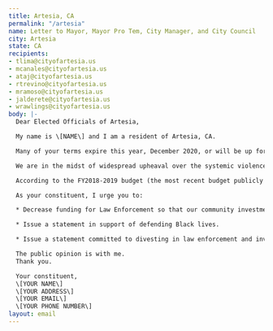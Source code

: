 ```yaml
---
title: Artesia, CA
permalink: "/artesia"
name: Letter to Mayor, Mayor Pro Tem, City Manager, and City Council
city: Artesia
state: CA
recipients:
- tlima@cityofartesia.us
- mcanales@cityofartesia.us
- ataj@cityofartesia.us
- rtrevino@cityofartesia.us
- mramoso@cityofartesia.us
- jalderete@cityofartesia.us
- wrawlings@cityofartesia.us
body: |-
  Dear Elected Officials of Artesia,

  My name is \[NAME\] and I am a resident of Artesia, CA.

  Many of your terms expire this year, December 2020, or will be up for re-election soon thereafter. The time for election is near, and the time for action is now. During the rest of your term, I urge you to take a stand and commit to divesting from our dependency on law enforcement.

  We are in the midst of widespread upheaval over the systemic violence of policing embodied by the LAPD’s well documented history of murdering Black people. As a part of greater LA county, now is a critical time to assert our city's commitment to justice.

  According to the FY2018-2019 budget (the most recent budget publicly available online), nearly half of Artesia's budget is allocated to Law Enforcement (41%). In comparison, Parks & Rec receives 9%, Maintenance and Public Works receives 7%, Building and Safety receives 3%, and Community Promotions receives only 2%.

  As your constituent, I urge you to:

  * Decrease funding for Law Enforcement so that our community investments significantly outweigh our law enforcement investment.

  * Issue a statement in support of defending Black lives.

  * Issue a statement committed to divesting in law enforcement and investing those funds to programs proven to more effectively promote a safe and equitable community.

  The public opinion is with me.
  Thank you.

  Your constituent,
  \[YOUR NAME\]
  \[YOUR ADDRESS\]
  \[YOUR EMAIL\]
  \[YOUR PHONE NUMBER\]
layout: email
---
```


